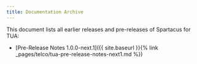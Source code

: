 ```yaml
---
title: Documentation Archive
---
```


This document lists all earlier releases and pre-releases of Spartacus for TUA:

- [Pre-Release Notes 1.0.0-next.1]({{ site.baseurl }}{% link _pages/telco/tua-pre-release-notes-next1.md %})

